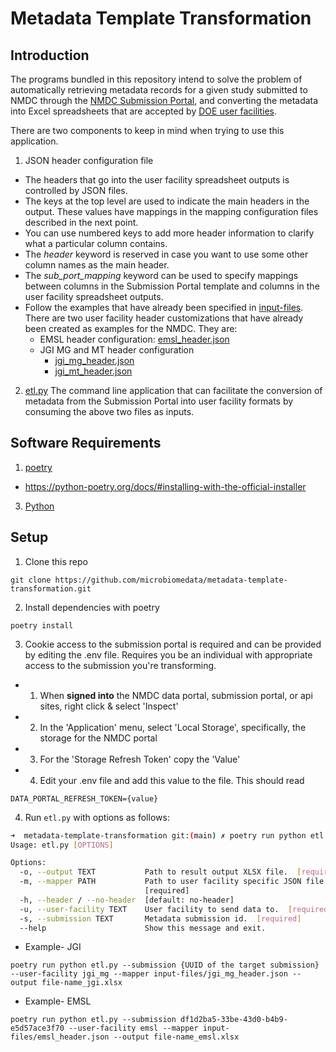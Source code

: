 # Metadata Template Transformation

## Introduction

The programs bundled in this repository intend to solve the problem of automatically retrieving metadata records for a given study submitted to NMDC through the [NMDC Submission Portal](https://data.microbiomedata.org/submission/home), and converting the metadata into Excel spreadsheets that are accepted by [DOE user facilities](https://www.energy.gov/science/office-science-user-facilities).

There are two components to keep in mind when trying to use this application.

1. JSON header configuration file
  * The headers that go into the user facility spreadsheet outputs is controlled by JSON files.
  * The keys at the top level are used to indicate the main headers in the output. These values have mappings in the mapping configuration files described in the next point.
  * You can use numbered keys to add more header information to clarify what a particular column contains.
  * The *header* keyword is reserved in case you want to use some other column names as the main header.
  * The *sub_port_mapping* keyword can be used to specify mappings between columns in the Submission Portal template and columns in the user facility spreadsheet outputs.
  * Follow the examples that have already been specified in [input-files](input-files/). There are two user facility header customizations that have already been created as examples for the NMDC. They are:
    * EMSL header configuration: [emsl_header.json](input-files/emsl_header.json)
    * JGI MG and MT header configuration
      * [jgi_mg_header.json](input-files/jgi_mg_header.json)
      * [jgi_mt_header.json](input-files/jgi_mt_header.json)

2. [etl.py](etl.py)
   The command line application that can facilitate the conversion of metadata from the Submission Portal into user facility formats by consuming the above two files as inputs.

## Software Requirements
1. [poetry](https://python-poetry.org/)
  - https://python-poetry.org/docs/#installing-with-the-official-installer 
3. [Python](https://www.python.org/downloads/release/python-390/)

## Setup

1.  Clone this repo

```
git clone https://github.com/microbiomedata/metadata-template-transformation.git
```

2. Install dependencies with poetry

```
poetry install
```

3. Cookie access to the submission portal is required and can be provided by editing the .env file. Requires you be an individual with appropriate access to the submission you're transforming.
- 1. When **signed into** the NMDC data portal, submission portal, or api sites, right click & select 'Inspect'
- 2. In the 'Application' menu, select 'Local Storage', specifically, the storage for the NMDC portal
- 3. For the  'Storage Refresh Token' copy the 'Value'
- 4. Edit your .env file and add this value to the file. This should read 
```
DATA_PORTAL_REFRESH_TOKEN={value}
```

4. Run `etl.py` with options as follows:

```bash
➜  metadata-template-transformation git:(main) ✗ poetry run python etl.py --help                                          
Usage: etl.py [OPTIONS]

Options:
  -o, --output TEXT           Path to result output XLSX file.  [required]
  -m, --mapper PATH           Path to user facility specific JSON file.
                              [required]
  -h, --header / --no-header  [default: no-header]
  -u, --user-facility TEXT    User facility to send data to.  [required]
  -s, --submission TEXT       Metadata submission id.  [required]
  --help                      Show this message and exit.
```
- Example- JGI
```
poetry run python etl.py --submission {UUID of the target submission} --user-facility jgi_mg --mapper input-files/jgi_mg_header.json --output file-name_jgi.xlsx
```
- Example- EMSL
```
poetry run python etl.py --submission df1d2ba5-33be-43d0-b4b9-e5d57ace3f70 --user-facility emsl --mapper input-files/emsl_header.json --output file-name_emsl.xlsx 
```
